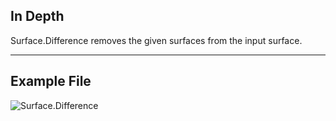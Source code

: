 ## In Depth
Surface.Difference removes the given surfaces from the input surface.
___
## Example File

![Surface.Difference](./Autodesk.DesignScript.Geometry.Surface.Difference_img.png)
